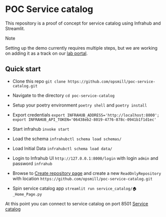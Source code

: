 # POC Service catalog

This repository is a proof of concept for service catalog using Infrahub and Streamlit.

> [!NOTE]
> Setting up the demo currently requires multiple steps, but we are working on adding it as a track on our [lab portal](https://opsmill.instruqt.com/pages/labs).

## Quick start

- Clone this repo `git clone https://github.com/opsmill/poc-service-catalog.git`
- Navigate to the directory `cd poc-service-catalog`
- Setup your poetry environment `poetry shell` and `poetry install`
- Export credentials `export INFRAHUB_ADDRESS='http://localhost:8000'; export INFRAHUB_API_TOKEN='06438eb2-8019-4776-878c-0941b1f1d1ec'`
- Start infrahub `invoke start`
- Load the schema `infrahubctl schema load schemas/`
- Load Initial Data `infrahubctl schema load data/`

- Login to Infrahub UI `http://127.0.0.1:8000/login` with login `admin` and password `infrahub`
- Browse to [Create repository page](http://127.0.0.1:8000/objects/CoreGenericRepository) and create a new `ReadOnlyRepository` with location `https://github.com/opsmill/poc-service-catalog.git`

- Spin service catalog app `streamlit run service_catalog/🏠_Home_Page.py`

At this point you can connect to service catalog on port 8501 [Service catalog](http://localhost:8501/)
